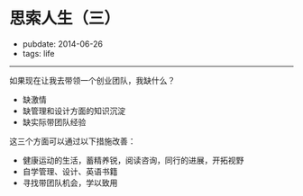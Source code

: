# 思索人生（三）

- pubdate: 2014-06-26
- tags: life


-----------

如果现在让我去带领一个创业团队，我缺什么？

* 缺激情
* 缺管理和设计方面的知识沉淀
* 缺实际带团队经验

这三个方面可以通过以下措施改善：

* 健康运动的生活，蓄精养锐，阅读咨询，同行的进展，开拓视野
* 自学管理、设计、英语书籍
* 寻找带团队机会，学以致用

